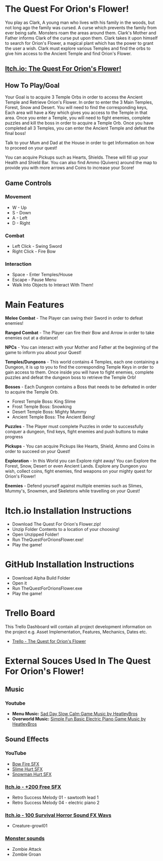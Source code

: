 # The Quest For Orion's Flower!
You play as Clark, A young man who lives with his family in the woods, but not long ago the family was cursed. A curse which prevents the family from ever being safe. Monsters roam the areas around them. Clark's Mother and Father informs Clark of the curse put upon them. Clark takes it upon himself to search for Orion's Flower, a magical plant which has the power to grant the user a wish. Clark must explore various Temples and find the orbs to give him access to the Ancient Temple and find Orion's Flower.

## [Itch.io: The Quest For Orion's Flower!](https://cwispy.itch.io/the-quest-for-orions-flower)

## How To Play/Goal
Your Goal is to acquire 3 Temple Orbs in order to access the Ancient Temple and Retrieve Orion's Flower. In order to enter the 3 Main Temples, Forest, Snow and Desert. You will need to find the corresponding keys, Each area will have a Key which gives you access to the Temple in that area. Once you enter a Temple, you will need to fight enemies, complete puzzles and kill the boss in order to acquire a Temple Orb. Once you have completed all 3 Temples, you can enter the Ancient Temple and defeat the final boss!

Talk to your Mum and Dad at the House in order to get Information on how to proceed on your quest!

You can acquire Pickups such as Hearts, Shields. These will fill up your Health and Shield Bar. You can also find Ammo (Quivers) around the map to provide you with more arrows and Coins to increase your Score!

## Game Controls
### Movement
- W - Up
- S - Down
- A - Left
- D - Right

### Combat
- Left Click - Swing Sword
- Right Click - Fire Bow

### Interaction
- Space - Enter Temples/House
- Escape - Pause Menu
 - Walk Into Objects to Interact With Them!
 
# Main Features
**Melee Combat** - The Player can swing their Sword in order to defeat enemies!

**Ranged Combat** - The Player can fire their Bow and Arrow in order to take enemies out at a distance!

**NPCs** - You can interact with your Mother and Father at the beginning of the game to inform you about your Quest!

**Temples/Dungeons** - This world contains 4 Temples, each one containing a Dungeon, it is up to you to find the corresponding Temple Keys in order to gain access to them. Once inside you will have to fight enemies, complete puzzles and defeat the dungeon boss to retrieve the Temple Orb!

**Bosses** - Each Dungeon contains a Boss that needs to be defeated in order to acquire the Temple Orb. 
- Forest Temple Boss: King Slime 
- Frost Temple Boss: Snowking 
- Desert Temple Boss: Mighty Mummy 
- Ancient Temple Boss: The Ancient Being!

**Puzzles** - The Player must complete Puzzles in order to successfully conquer a dungeon, find keys, fight enemies and push buttons to make progress

**Pickups** - You can acquire Pickups like Hearts, Shield, Ammo and Coins in order to succeed on your Quest!

**Exploration** - In this World you can Explore right away! You can Explore the Forest, Snow, Desert or even Ancient Lands. Explore any Dungeon you wish, collect coins, fight enemies, find weapons on your mighty quest for Orion's Flower!

**Enemies** - Defend yourself against multiple enemies such as Slimes, Mummy's, Snowmen, and Skeletons while travelling on your Quest!

# Itch.io Installation Instructions
- Download The Quest For Orion's Flower.zip!
- Unzip Folder Contents to a location of your choosing!
- Open Unzipped Folder!
- Run TheQuestForOrionsFlower.exe!
- Play the game!

# GitHub Installation Instructions
- Download Alpha Build Folder
- Open it
- Run TheQuestForOrionsFlower.exe
- Play the game!

# Trello Board
This Trello Dashboard will contain all project development information on the project e.g. Asset Implementation, Features, Mechanics, Dates etc. 
- [Trello - The Quest for Orion's Flower](https://trello.com/b/aG4i8prK/soft166-unity-project-the-quest-for-orions-flower)

# External Souces Used In The Quest For Orion's Flower!

## Music
### Youtube
- **Menu Music:** [Sad Day Slow Calm Game Music by HeatleyBros](https://www.youtube.com/watch?v=b379EuphMo8)
- **Overworld Music:** [Simple Fun Basic Electric Piano Game Music by HeatleyBros](https://www.youtube.com/watch?v=yGsDMA0_rXg)

## Sound Effects
### YouTube
- [Bow Fire SFX](https://www.youtube.com/watch?v=FXQNUzIjB_M)
- [Slime Hurt SFX](https://www.youtube.com/watch?v=qOTXh4CEqaM)
- [Snowman Hurt SFX](https://www.youtube.com/watch?v=2LtEPWwp36E)

### [Itch.io - +200 Free SFX](https://kronbits.itch.io/freesfx)
- Retro Success Melody 01 - sawtooth lead 1
- Retro Success Melody 04 - electric piano 2

### [Itch.io - 100 Survival Horror Sound FX Wavs](https://psionicgames.itch.io/100-survival-horror-sound-fx-wavs)
- Creature-growl01

### [Monster sounds](https://www.shockwave-sound.com/free-sound-effects/monster-sounds)
- Zombie Attack
- Zombie Groan
